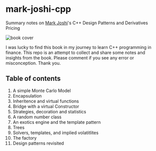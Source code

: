 # mark-joshi-cpp

Summary notes on [Mark Joshi](https://en.wikipedia.org/wiki/Mark_S._Joshi)'s C++ Design Patterns and Derivatives Pricing

![book cover](https://assets.cambridge.org/97805217/21622/cover/9780521721622.jpg)

I was lucky to find this book in my journey to learn C++ programming in finance. This repo is an attempt to collect and share some notes and insights from the book. Please comment if you see any error or misconception. Thank you.

## Table of contents

1. A simple Monte Carlo Model
2. Encapsulation
3. Inheritence and virtual functions
4. Bridge with a virtual Constructor
5. Strategies, decoration and statistics
6. A random number class
7. An exotics engine and the template pattern
8. Trees
9. Solvers, templates, and implied volatitlites
10. The factory
11. Design patterns revisited

